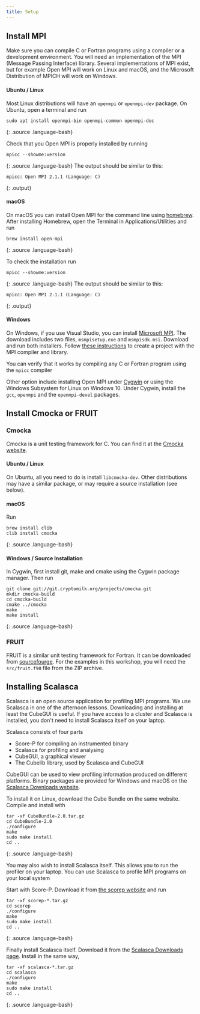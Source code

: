```yaml
---
title: Setup
---
```


## Install MPI

Make sure you can compile C or Fortran programs using a compiler or a development environment.
You will need an implementation of the MPI (Message Passing Interface) library. Several implementations
of MPI exist, but for example Open MPI will work on Linux and macOS, and the Microsoft Distribution of
MPICH will work on Windows.

#### Ubuntu / Linux
Most Linux distributions will have an `openmpi` or `openmpi-dev` package.
On Ubuntu, open a terminal and run
```
sudo apt install openmpi-bin openmpi-common openmpi-doc
```
{: .source .language-bash}

Check that you Open MPI is properly installed by running
```
mpicc --showme:version
```
{: .source .language-bash}
The output should be similar to this:
```
mpicc: Open MPI 2.1.1 (Language: C)
```
{: .output}

#### macOS
On macOS you can install Open MPI for the command line using [homebrew](https://brew.sh). 
After installing Homebrew, open the Terminal in Applications/Utilities and run
```
brew install open-mpi
```
{: .source .language-bash}

To check the installation run
```
mpicc --showme:version
```
{: .source .language-bash}
The output should be similar to this:
```
mpicc: Open MPI 2.1.1 (Language: C)
```
{: .output}


#### Windows
On Windows, if you use Visual Studio, you can install
[Microsoft MPI](https://docs.microsoft.com/en-us/message-passing-interface/microsoft-mpi).
The download includes two files, `msmpisetup.exe` and `msmpisdk.msi`. Download and run both installers.
Follow [these instructions](https://blogs.technet.microsoft.com/windowshpc/2015/02/02/how-to-compile-and-run-a-simple-ms-mpi-program/)
to create a project with the MPI compiler and library.

You can verify that it works by compiling any C or Fortran program using the `mpicc` compiler

Other option include installing Open MPI under [Cygwin](https://www.cygwin.com/) or
using the Windows Subsystem for Linux on Windows 10.
Under Cygwin, install the `gcc`, `openmpi` and the `openmpi-devel` packages.

## Install Cmocka or FRUIT

### Cmocka
Cmocka is a unit testing framework for C. You can find it at the [Cmocka website](https://cmocka.org/).

#### Ubuntu / Linux
On Ubuntu, all you need to do is install `libcmocka-dev`. Other distributions may have a similar package,
or may require a source installation (see below).

#### macOS
Run
```
brew install clib
clib install cmocka
```
{: .source .language-bash}

#### Windows / Source Installation
In Cygwin, first install git, make and cmake using the Cygwin package manager. Then run
```
git clone git://git.cryptomilk.org/projects/cmocka.git
mkdir cmocka-build
cd cmocka-build
cmake ../cmocka
make
make install
```
{: .source .language-bash}


### FRUIT
FRUIT is a similar unit testing framework for Fortran. It can be downloaded from
[sourcefourge](http://sourceforge.net/projects/fortranxunit/).
For the examples in this workshop, you will need the `src/fruit.f90` file from the ZIP archive.


## Installing Scalasca

Scalasca is an open source application for profiling MPI programs.
We use Scalasca in one of the afternoon lessons.
Downloading and installing at least the CubeGUI is useful.
If you have access to a cluster and Scalasca is installed, you don't
need to install Scalasca itself on your laptop.

Scalasca consists of four parts
* Score-P for compiling an instrumented binary
* Scalasca for profiling and analysing
* CubeGUI, a graphical viewer
* The Cubelib library, used by Scalasca and CubeGUI

CubeGUI can be used to view profiling information produced on different platforms.
Binary packages are provided for Windows and macOS on the [Scalasca Downloads website](http://www.scalasca.org/software/cube-4.x/download.html).

To install it on Linux, download the Cube Bundle on the same website.
Compile and install with
~~~
tar -xf CubeBundle-2.0.tar.gz
cd CubeBundle-2.0
./configure
make
sudo make install
cd ..
~~~
{: .source .language-bash}


You may also wish to install Scalasca itself. This allows you to run the profiler on your laptop. You can use Scalasca to profile MPI programs on your local system

Start with Score-P. Download it from [the scorep website](https://www.vi-hps.org/projects/score-p/) and run
~~~
tar -xf scorep-*.tar.gz
cd scorep
./configure
make
sudo make install
cd ..
~~~
{: .source .language-bash}


Finally install Scalasca itself. Download it from the [Scalasca Downloads page](http://www.scalasca.org/software/cube-4.x/download.html).
Install in the same way,
~~~
tar -xf scalasca-*.tar.gz
cd scalasca
./configure
make
sudo make install
cd ..
~~~
{: .source .language-bash}

